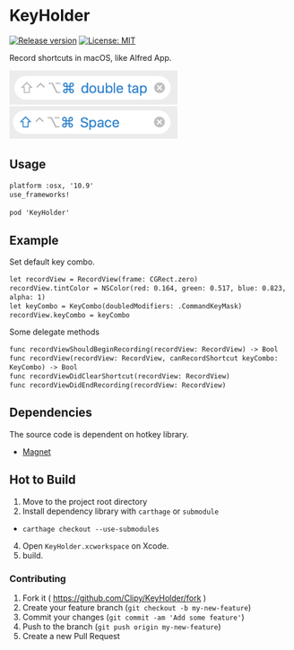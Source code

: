 # KeyHolder
[![Release version](https://img.shields.io/github/release/Clipy/KeyHolder.svg)](https://github.com/Clipy/KeyHolder/releases/latest)
[![License: MIT](https://img.shields.io/github/license/Clipy/KeyHolder.svg)](https://github.com/Clipy/KeyHolder/blob/master/LICENSE)

Record shortcuts in macOS, like Alfred App.

<img src="https://github.com/Clipy/KeyHolder/blob/master/Screenshots/double_tap_shortcut.png?raw=true" width="300">
<img src="https://github.com/Clipy/KeyHolder/blob/master/Screenshots/normal_shortcut.png?raw=true" width="300">

## Usage
```
platform :osx, '10.9'
use_frameworks!

pod 'KeyHolder'
```

## Example
Set default key combo.
```
let recordView = RecordView(frame: CGRect.zero)
recordView.tintColor = NSColor(red: 0.164, green: 0.517, blue: 0.823, alpha: 1)
let keyCombo = KeyCombo(doubledModifiers: .CommandKeyMask)
recordView.keyCombo = keyCombo
```

Some delegate methods
```
func recordViewShouldBeginRecording(recordView: RecordView) -> Bool
func recordView(recordView: RecordView, canRecordShortcut keyCombo: KeyCombo) -> Bool
func recordViewDidClearShortcut(recordView: RecordView)
func recordViewDidEndRecording(recordView: RecordView)
```

## Dependencies
The source code is dependent on hotkey library.
- [Magnet](https://github.com/Clipy/Magnet)

## Hot to Build
1. Move to the project root directory
2. Install dependency library with `carthage` or `submodule` 
 - `carthage checkout --use-submodules`
4. Open `KeyHolder.xcworkspace` on Xcode.
5. build.

### Contributing
1. Fork it ( https://github.com/Clipy/KeyHolder/fork )
2. Create your feature branch (`git checkout -b my-new-feature`)
3. Commit your changes (`git commit -am 'Add some feature'`)
4. Push to the branch (`git push origin my-new-feature`)
5. Create a new Pull Request
